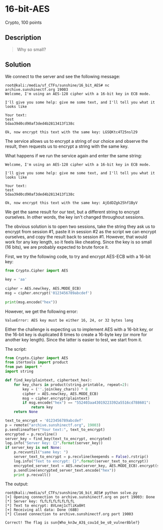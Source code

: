 # 16-bit-AES
Crypto, 100 points

## Description

> Why so small?

## Solution

We connect to the server and see the following message:

```console
root@kali:/media/sf_CTFs/sunshine/16_bit_AES# nc archive.sunshinectf.org 19003
Welcome, I'm using an AES-128 cipher with a 16-bit key in ECB mode.

I'll give you some help: give me some text, and I'll tell you what it looks like

Your text:
test
5daa39d0cd90af3ded4b2813413f138c

Ok, now encrypt this text with the same key: LGSQKtc4T25nsl29
```

The service allows us to encrypt a string of our choice and observe the result, then requests us to encrypt a string with the same key.

What happens if we run the service again and enter the same string:
```
Welcome, I'm using an AES-128 cipher with a 16-bit key in ECB mode.

I'll give you some help: give me some text, and I'll tell you what it looks like

Your text:
test
5daa39d0cd90af3ded4b2813413f138c

Ok, now encrypt this text with the same key: AjEdDZgk25hf1ByV
```

We get the same result for our text, but a different string to encrypt ourselves. In other words, the key isn't changed throughout sessions.

The obvious solution is to open two sessions, take the string they ask us to encrypt from session #1, paste it in session #2 as the script we can encrypt ourselves, and copy the result back to session #1. However, that would work for any key length, so it feels like cheating. Since the key is so small (16 bits), we are probably expected to brute force it.

First, we try the following code, to try and encrypt AES-ECB with a 16-bit key:
```python
from Crypto.Cipher import AES
 
key = 'aa'
 
cipher = AES.new(key, AES.MODE_ECB)
msg = cipher.encrypt('0123456789abcdef')
 
print(msg.encode("hex"))
```

However, we get the following error:
```
ValueError: AES key must be either 16, 24, or 32 bytes long
```

Either the challenge is expecting us to implement AES with a 16-bit key, or the 16-bit key is duplicated 8 times to create a 16-byte key (or more for another key length). Since the latter is easier to test, we start from it.


The script:
```python
from Crypto.Cipher import AES
from itertools import product
from pwn import *
import string

def find_key(plaintext, ciphertext_hex):
    for key_chars in product(string.printable, repeat=2):
        key = (''.join(key_chars)) * 8
        cipher = AES.new(key, AES.MODE_ECB)
        msg = cipher.encrypt(plaintext)
        if msg.encode("hex") == "552403aa43019223392a5516cd788601":
            return key
    return None

text_to_encrypt = '0123456789abcdef'
p = remote("archive.sunshinectf.org", 19003)
p.sendlineafter("Your text:", text_to_encrypt)
encrypted = p.recvline()
server_key = find_key(text_to_encrypt, encrypted)
log.info("Server key: {}".format(server_key))
if server_key is not None:
    p.recvuntil("same key: ")
    server_text_to_encrypt = p.recvline(keepends = False).rstrip()
    log.info("Text to encrypt: {}".format(server_text_to_encrypt))
    encrypted_server_text = AES.new(server_key, AES.MODE_ECB).encrypt(server_text_to_encrypt)
    p.sendline(encrypted_server_text.encode("hex"))
    print p.recvall()
```

The output:
```console
root@kali:/media/sf_CTFs/sunshine/16_bit_AES# python solve.py
[+] Opening connection to archive.sunshinectf.org on port 19003: Done
[*] Server key: fLfLfLfLfLfLfLfL
[*] Text to encrypt: 8VLnmj1cTliKa8Ht
[+] Receiving all data: Done (68B)
[*] Closed connection to archive.sunshinectf.org port 19003

Correct! The flag is sun{Who_kn3w_A3$_cou1d_be_s0_vulner8ble?}
```
